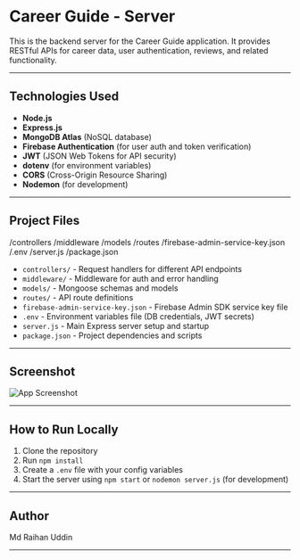# Career Guide - Server

This is the backend server for the Career Guide application. It provides RESTful APIs for career data, user authentication, reviews, and related functionality.

---

## Technologies Used

- **Node.js**  
- **Express.js**  
- **MongoDB Atlas** (NoSQL database)  
- **Firebase Authentication** (for user auth and token verification)  
- **JWT** (JSON Web Tokens for API security)  
- **dotenv** (for environment variables)  
- **CORS** (Cross-Origin Resource Sharing)  
- **Nodemon** (for development)

---

## Project Files

/controllers
/middleware
/models
/routes
/firebase-admin-service-key.json
/.env
/server.js
/package.json

- `controllers/` - Request handlers for different API endpoints  
- `middleware/` - Middleware for auth and error handling  
- `models/` - Mongoose schemas and models  
- `routes/` - API route definitions  
- `firebase-admin-service-key.json` - Firebase Admin SDK service key file  
- `.env` - Environment variables file (DB credentials, JWT secrets)  
- `server.js` - Main Express server setup and startup  
- `package.json` - Project dependencies and scripts

---

## Screenshot

![App Screenshot](https://i.ibb.co/Cc5sTq0/Screenshot-2025-06-25-032040.png)

---

## How to Run Locally

1. Clone the repository  
2. Run `npm install`  
3. Create a `.env` file with your config variables  
4. Start the server using `npm start` or `nodemon server.js` (for development)

---

## Author

Md Raihan Uddin

---

